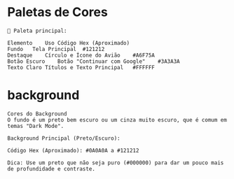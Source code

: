 # Paletas de Cores 


    🎨 Paleta principal:

    Elemento	Uso	Código Hex (Aproximado)
    Fundo	Tela Principal	#121212 
    Destaque	Círculo e Ícone do Avião	#A6F75A 
    Botão Escuro	Botão "Continuar com Google"	#3A3A3A 
    Texto Claro	Títulos e Texto Principal	#FFFFFF 

# background

    Cores do Background
    O fundo é um preto bem escuro ou um cinza muito escuro, que é comum em temas "Dark Mode".

    Background Principal (Preto/Escuro):

    Código Hex (Aproximado): #0A0A0A a #121212

    Dica: Use um preto que não seja puro (#000000) para dar um pouco mais de profundidade e contraste.

